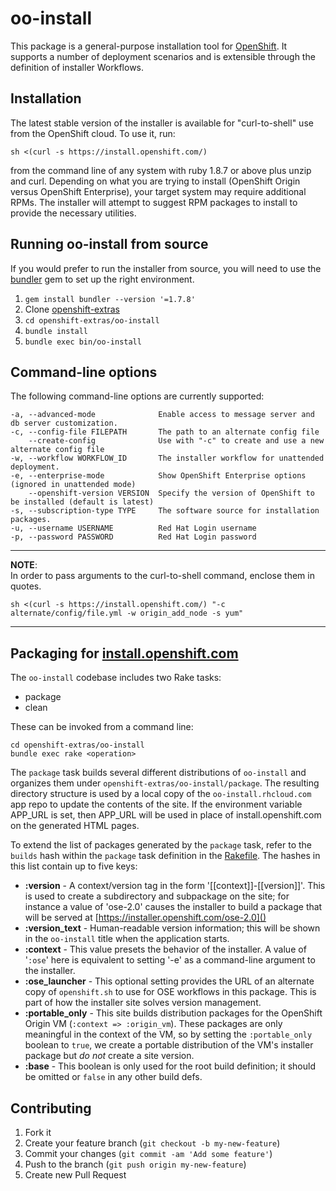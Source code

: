 # oo-install
This package is a general-purpose installation tool for [OpenShift](http://www.openshift.com/). It supports a number of deployment scenarios and is extensible through the definition of installer Workflows.

## Installation
The latest stable version of the installer is available for "curl-to-shell" use from the OpenShift cloud. To use it, run:

    sh <(curl -s https://install.openshift.com/)

from the command line of any system with ruby 1.8.7 or above plus unzip and curl. Depending on what you are trying to install (OpenShift Origin versus OpenShift Enterprise), your target system may require additional RPMs. The installer will attempt to suggest RPM packages to install to provide the necessary utilities.

## Running oo-install from source
If you would prefer to run the installer from source, you will need to use the [bundler](http://bundler.io/) gem to set up the right environment.

1. `gem install bundler --version '=1.7.8'`
2. Clone [openshift-extras](https://github.com/openshift/openshift-extras/)
3. `cd openshift-extras/oo-install`
4. `bundle install`
5. `bundle exec bin/oo-install`

## Command-line options

The following command-line options are currently supported:

    -a, --advanced-mode              Enable access to message server and db server customization.
    -c, --config-file FILEPATH       The path to an alternate config file
        --create-config              Use with "-c" to create and use a new alternate config file
    -w, --workflow WORKFLOW_ID       The installer workflow for unattended deployment.
    -e, --enterprise-mode            Show OpenShift Enterprise options (ignored in unattended mode)
        --openshift-version VERSION  Specify the version of OpenShift to be installed (default is latest)
    -s, --subscription-type TYPE     The software source for installation packages.
    -u, --username USERNAME          Red Hat Login username
    -p, --password PASSWORD          Red Hat Login password

- - -

**NOTE**:  
In order to pass arguments to the curl-to-shell command, enclose them in quotes.

    sh <(curl -s https://install.openshift.com/) "-c alternate/config/file.yml -w origin_add_node -s yum"

- - -

## Packaging for [install.openshift.com](https://install.openshift.com/)
The `oo-install` codebase includes two Rake tasks:

* package
* clean

These can be invoked from a command line:

    cd openshift-extras/oo-install
    bundle exec rake <operation>

The `package` task builds several different distributions of `oo-install` and organizes them under `openshift-extras/oo-install/package`. The resulting directory structure is used by a local copy of the `oo-install.rhcloud.com` app repo to update the contents of the site. If the environment variable APP_URL is set, then APP_URL will be used in place of install.openshift.com on the generated HTML pages.

To extend the list of packages generated by the `package` task, refer to the `builds` hash within the `package` task definition in the [Rakefile](https://github.com/openshift/openshift-extras/blob/master/oo-install/Rakefile). The hashes in this list contain up to five keys:

* **:version** - A context/version tag in the form '[[context]]-[[version]]'. This is used to create a subdirectory and subpackage on the site; for instance a value of 'ose-2.0' causes the installer to build a package that will be served at [https://installer.openshift.com/ose-2.0]()
* **:version_text** - Human-readable version information; this will be shown in the `oo-install` title when the application starts.
* **:context** - This value presets the behavior of the installer. A value of '`:ose`' here is equivalent to setting '-e' as a command-line argument to the installer.
* **:ose_launcher** - This optional setting provides the URL of an alternate copy of `openshift.sh` to use for OSE workflows in this package. This is part of how the installer site solves version management.
* **:portable_only** - This site builds distribution packages for the OpenShift Origin VM (`:context => :origin_vm`). These packages are only meaningful in the context of the VM, so by setting the `:portable_only` boolean to `true`, we create a portable distribution of the VM's installer package but _do not_ create a site version.
* **:base** - This boolean is only used for the root build definition; it should be omitted or `false` in any other build defs.

## Contributing

1. Fork it
2. Create your feature branch (`git checkout -b my-new-feature`)
3. Commit your changes (`git commit -am 'Add some feature'`)
4. Push to the branch (`git push origin my-new-feature`)
5. Create new Pull Request

